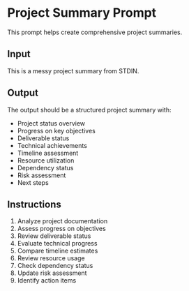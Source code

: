 # Project Summary Prompt

This prompt helps create comprehensive project summaries.

## Input
This is a messy project summary from STDIN.

## Output
The output should be a structured project summary with:
- Project status overview
- Progress on key objectives
- Deliverable status
- Technical achievements
- Timeline assessment
- Resource utilization
- Dependency status
- Risk assessment
- Next steps

## Instructions
1. Analyze project documentation
2. Assess progress on objectives
3. Review deliverable status
4. Evaluate technical progress
5. Compare timeline estimates
6. Review resource usage
7. Check dependency status
8. Update risk assessment
9. Identify action items 